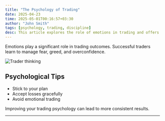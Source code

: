 ```yaml
---
title: "The Psychology of Trading"
date: 2025-04-23
time: 2025-05-01T00:16:57+03:30
author: "John Smith"
tags: [psychology, trading, discipline]
desc: This article explores the role of emotions in trading and offers tips to improve trading discipline and mindset.
---
```


Emotions play a significant role in trading outcomes. Successful traders learn to manage fear, greed, and overconfidence.

![Trader thinking](https://placehold.co/600x400?text=Trading+Psychology)

## Psychological Tips
- Stick to your plan
- Accept losses gracefully
- Avoid emotional trading

Improving your trading psychology can lead to more consistent results.

---

